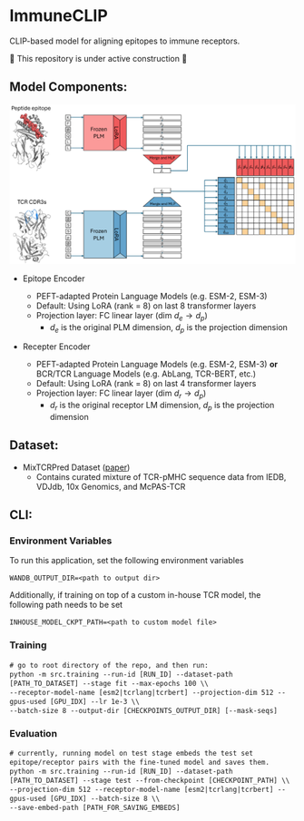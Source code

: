 # ImmuneCLIP
CLIP-based model for aligning epitopes to immune receptors.

🚧 This repository is under active construction 🚧

## Model Components:
<img src="figs/architecture_v2.PNG" width="840">

* Epitope Encoder
  * PEFT-adapted Protein Language Models (e.g. ESM-2, ESM-3)
  * Default: Using LoRA (rank = 8) on last 8 transformer layers
  * Projection layer: FC linear layer (dim $d_{e} \rightarrow d_p$)
    * $d_{e}$ is the original PLM dimension, $d_p$ is the projection dimension

* Recepter Encoder
  * PEFT-adapted Protein Language Models (e.g. ESM-2, ESM-3) **or** BCR/TCR Language Models (e.g. AbLang, TCR-BERT, etc.)
  * Default: Using LoRA (rank = 8) on last 4 transformer layers
  * Projection layer: FC linear layer (dim $d_{r} \rightarrow d_p$)
    * $d_{r}$ is the original receptor LM dimension, $d_p$ is the projection dimension

## Dataset:
* MixTCRPred Dataset ([paper](https://github.com/GfellerLab/MixTCRpred/tree/main))
  * Contains curated mixture of TCR-pMHC sequence data from IEDB, VDJdb, 10x Genomics, and McPAS-TCR


## CLI:
### Environment Variables
To run this application, set the following environment variables
```
WANDB_OUTPUT_DIR=<path to output dir>
```

Additionally, if training on top of a custom in-house TCR model, the following path needs to be set
```
INHOUSE_MODEL_CKPT_PATH=<path to custom model file>
```


### Training
```
# go to root directory of the repo, and then run:
python -m src.training --run-id [RUN_ID] --dataset-path [PATH_TO_DATASET] --stage fit --max-epochs 100 \\
--receptor-model-name [esm2|tcrlang|tcrbert] --projection-dim 512 --gpus-used [GPU_IDX] --lr 1e-3 \\
--batch-size 8 --output-dir [CHECKPOINTS_OUTPUT_DIR] [--mask-seqs]
```

### Evaluation
```
# currently, running model on test stage embeds the test set epitope/receptor pairs with the fine-tuned model and saves them.
python -m src.training --run-id [RUN_ID] --dataset-path [PATH_TO_DATASET] --stage test --from-checkpoint [CHECKPOINT_PATH] \\
--projection-dim 512 --receptor-model-name [esm2|tcrlang|tcrbert] --gpus-used [GPU_IDX] --batch-size 8 \\
--save-embed-path [PATH_FOR_SAVING_EMBEDS]
```
